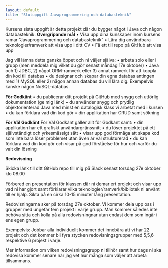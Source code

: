 ```yaml
---
layout: default
title: "Slutuppgift Javaprogrammering och databasteknik"
---
```


Kursens sista uppgift är detta projekt där du bygger något i Java och någon databasteknik. 
**Övergripande mål**
  •	Visa upp dina kunskaper inom kursens ramar "Javaprogrammering och databasteknik" 
  •	Lära dig användbara teknologier/ramverk att visa upp i ditt CV 
  •	Få ett till repo på GitHub att visa upp


Jag vill lämna detta ganska öppet och ni väljer själva: 
  •	arbeta solo eller i grupp (men meddela mig vilket du gör senast måndag 17e oktober) 
  •	Java och 1) JDBC, 2) något ORM-ramverk eller 3) annat ramverk för att koppla din kod till databas 
  •	du designar och skapar din egna databas antingen med 1) MySQL eller 2) någon annan databas du vill lära dig. Exempelvis kanske någon NoSQL-databas. 

**För Godkänt**
  •	du publicerar ditt projekt på GitHub med snygg och utförlig dokumentation (ge mig länk) 
  •	du använder snygg och prydlig objektorienterad Java med minst en datalogisk klass vi arbetat med i kursen 
  •	du kan förklara vad din kod gör 
  •	din applikation har CRUD samt sökning 

**För Väl Godkänt**
För Väl Godkänt gäller allt för Godkänt samt: 
  •	din applikation har ett grafiskt användargränssnitt
  •	du löser projektet på ett självständigt och yrkesmässigt sätt 
  •	visar upp god förmåga att skapa kod som inte bara löser problemet utan även är väl strukturerad 
  • du kan förklara vad din kod gör och visar på god förståelse för hur och varför du valt din lösning 

**Redovisning**

Skicka länk till ditt GitHub repo till mig på Slack senast torsdag 27e oktober klo 08.00

Förbered en presentation för klassen där ni demar ert projekt och visar upp vad ni har gjort samt förklarar vilka teknologier/ramverk/bibliotek ni använt till er hjälp. Sikta på en cirka 10-15 minuter lång presentation.

Redovisningarna sker på torsdag 27e oktober. Vi kommer dela upp oss i grupper med ungefär fem projekt i varje grupp. Man kommer således inte behöva sitta och kolla på alla redovisningnar utan endast dem som ingår i ens egen grupp. 

Exempelvis: 
Jobbar alla individuellt kommer det innebära att vi har 22 projekt och det kommer bli fyra stycken redovisningsgrupper med 5,5,6 respektive 6 projekt i varje. 

Mer information om vilken redovisningsgrupp ni tillhör samt hur dags ni ska redovisa kommer senare när jag vet hur många som väljer att arbeta tillsammans.





